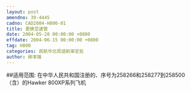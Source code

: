 ```yaml
---
layout: post
amendno: 39-4445
cadno: CAD2004-H800-01
title: 更换空速管
date: 2004-05-28 00:00:00 +0800
effdate: 2004-06-15 00:00:00 +0800
tag: H800
categories: 民航华北局适航审定处
author: 柳本强
---
```


##适用范围:
在中华人民共和国注册的、序号为258266和258277到258500（含）的Hawker 800XP系列飞机

